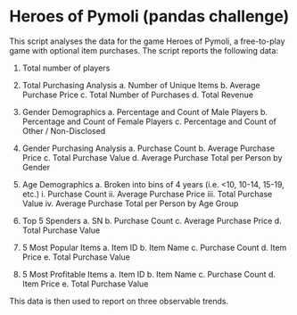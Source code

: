 
# Heroes of Pymoli (pandas challenge)

This script analyses the data for the game Heroes of Pymoli, a free-to-play game with optional item purchases. The script reports the following data: 

1.  Total number of players

2. Total Purchasing Analysis 
    a. Number of Unique Items
    b. Average Purchase Price
    c. Total Number of Purchases
    d. Total Revenue

3. Gender Demographics
    a. Percentage and Count of Male Players
    b. Percentage and Count of Female Players
    c. Percentage and Count of Other / Non-Disclosed

4. Gender Purchasing Analysis 
    a. Purchase Count
    b. Average Purchase Price
    c. Total Purchase Value
    d. Average Purchase Total per Person by Gender

5. Age Demographics
    a. Broken into bins of 4 years (i.e. <10, 10-14, 15-19, etc.)
        i. Purchase Count
        ii. Average Purchase Price
        iii. Total Purchase Value
        iv. Average Purchase Total per Person by Age Group

6. Top 5 Spenders
    a. SN
    b. Purchase Count
    c. Average Purchase Price
    d. Total Purchase Value

7.  5 Most Popular Items
    a. Item ID
    b. Item Name
    c. Purchase Count
    d. Item Price
    e. Total Purchase Value

8. 5 Most Profitable Items
    a. Item ID
    b. Item Name
    c. Purchase Count
    d. Item Price
    e. Total Purchase Value

This data is then used to report on three observable trends. 


